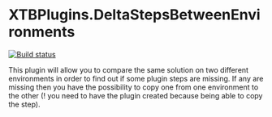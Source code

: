 # XTBPlugins.DeltaStepsBetweenEnvironments

[![Build status](https://ci.appveyor.com/api/projects/status/85sag0cap8qyv6s2?svg=true)](https://ci.appveyor.com/project/carfup/xtbplugins-deltastepsbetweenenvironments)

This plugin will allow you to compare the same solution on two different environments in order to find out if some plugin steps are missing.
If any are missing then you have the possibility to copy one from one environment to the other (! you need to have the plugin created because being able to copy the step).